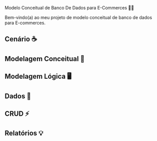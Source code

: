 Modelo Conceitual de Banco De Dados para E-Commerces 👨‍💼

Bem-vindo(a) ao meu projeto de modelo conceitual de banco de dados para E-commerces.

## Cenário ☕️

## Modelagem Conceitual 🦄

## Modelagem Lógica 🖥️

## Dados 📜

## CRUD ⚡

## Relatórios 💡
